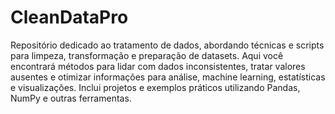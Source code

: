 # CleanDataPro
 Repositório dedicado ao tratamento de dados, abordando técnicas e scripts para limpeza, transformação e preparação de datasets. Aqui você encontrará métodos para lidar com dados inconsistentes, tratar valores ausentes e otimizar informações para análise, machine learning, estatísticas e visualizações. Inclui projetos e exemplos práticos utilizando Pandas, NumPy e outras ferramentas.
